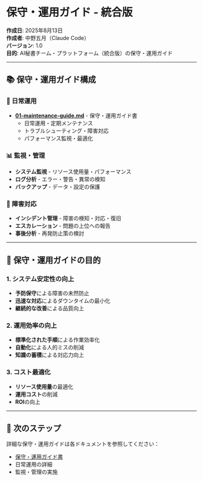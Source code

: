 # 保守・運用ガイド - 統合版

**作成日**: 2025年8月13日  
**作成者**: 中野五月（Claude Code）  
**バージョン**: 1.0  
**目的**: AI秘書チーム・プラットフォーム（統合版）の保守・運用ガイド

---

## 📚 保守・運用ガイド構成

### 🔧 日常運用
- [**01-maintenance-guide.md**](./01-maintenance-guide.md) - 保守・運用ガイド書
  - 日常運用・定期メンテナンス
  - トラブルシューティング・障害対応
  - パフォーマンス監視・最適化

### 📊 監視・管理
- **システム監視** - リソース使用量・パフォーマンス
- **ログ分析** - エラー・警告・異常の検知
- **バックアップ** - データ・設定の保護

### 🚨 障害対応
- **インシデント管理** - 障害の検知・対応・復旧
- **エスカレーション** - 問題の上位への報告
- **事後分析** - 再発防止策の検討

---

## 🎯 保守・運用ガイドの目的

### 1. システム安定性の向上
- **予防保守**による障害の未然防止
- **迅速な対応**によるダウンタイムの最小化
- **継続的な改善**による品質向上

### 2. 運用効率の向上
- **標準化された手順**による作業効率化
- **自動化**による人的ミスの削減
- **知識の蓄積**による対応力向上

### 3. コスト最適化
- **リソース使用量**の最適化
- **運用コスト**の削減
- **ROI**の向上

---

## 🚀 次のステップ

詳細な保守・運用ガイドは各ドキュメントを参照してください：

- [保守・運用ガイド書](./01-maintenance-guide.md)
- 日常運用の詳細
- 監視・管理の実施
